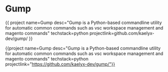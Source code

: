 # Gump

{{
project 
name=Gump 
desc="Gump is a Python-based commandline utility for automatic common commands such as vsc workspace management and magento commands"
techstack=python
projectlink=github.com/kaelyx-dev/gump/
}}

{{project name=Gump desc="Gump is a Python-based commandline utility for automatic common commands such as vsc workspace management and magento commands" techstack=python projectlink="https://github.com/kaelyx-dev/gump/"}}
